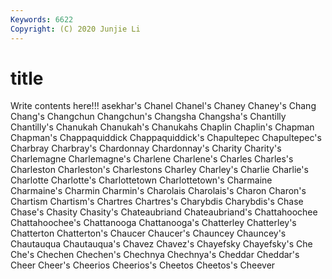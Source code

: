 ```yaml
---
Keywords: 6622
Copyright: (C) 2020 Junjie Li
---
```


# title

Write contents here!!!
asekhar's 
Chanel
Chanel's 
Chaney 
Chaney's 
Chang 
Chang's 
Changchun 
Changchun's 
Changsha 
Changsha's 
Chantilly
Chantilly's 
Chanukah 
Chanukah's 
Chanukahs 
Chaplin 
Chaplin's 
Chapman 
Chapman's 
Chappaquiddick 
Chappaquiddick's
Chapultepec 
Chapultepec's 
Charbray 
Charbray's 
Chardonnay 
Chardonnay's 
Charity 
Charity's 
Charlemagne 
Charlemagne's
Charlene 
Charlene's 
Charles 
Charles's 
Charleston 
Charleston's 
Charlestons 
Charley 
Charley's 
Charlie
Charlie's 
Charlotte 
Charlotte's 
Charlottetown 
Charlottetown's 
Charmaine 
Charmaine's 
Charmin 
Charmin's 
Charolais
Charolais's 
Charon 
Charon's 
Chartism 
Chartism's 
Chartres 
Chartres's 
Charybdis 
Charybdis's 
Chase
Chase's 
Chasity 
Chasity's 
Chateaubriand 
Chateaubriand's 
Chattahoochee 
Chattahoochee's 
Chattanooga 
Chattanooga's 
Chatterley
Chatterley's 
Chatterton 
Chatterton's 
Chaucer 
Chaucer's 
Chauncey 
Chauncey's 
Chautauqua 
Chautauqua's 
Chavez
Chavez's 
Chayefsky 
Chayefsky's 
Che 
Che's 
Chechen 
Chechen's 
Chechnya 
Chechnya's 
Cheddar
Cheddar's 
Cheer 
Cheer's 
Cheerios 
Cheerios's 
Cheetos 
Cheetos's 
Cheever 
